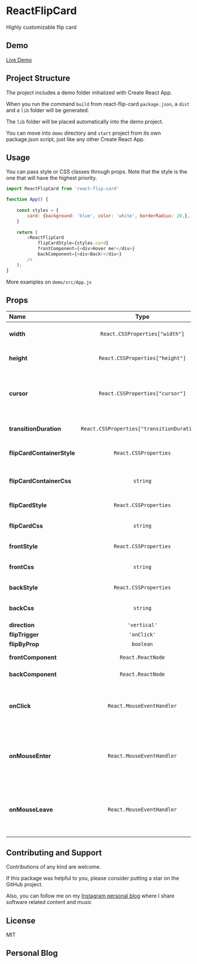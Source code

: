 # ReactFlipCard
Highly customizable flip card

## Demo
[Live Demo](https://react-flip-card-demo.surge.sh/)

## Project Structure
The project includes a demo folder initialized with Create React App.

When you run the command ```build``` from react-flip-card ```package.json```, a ```dist``` and a ```lib``` folder will be generated.

The ```lib``` folder will be placed automatically into the demo project.

You can move into ```demo``` directory and ```start``` project from its own package.json script, just like any other Create React App.

## Usage

You can pass style or CSS classes through props. Note that the style is the one that will have the highest priority.
```js
import ReactFlipCard from 'react-flip-card'

function App() {
    
    const styles = {
        card: {background: 'blue', color: 'white', borderRadius: 20,},
    }
    
    return (
        <ReactFlipCard
            flipCardStyle={styles.card}
            frontComponent={<div>Hover me!</div>}
            backComponent={<div>Back!</div>}
        />
    );
}
```
More examples on `demo/src/App.js`
## Props

|Name|Type|Default|Description|
|:--|:--:|:-----:|:----------|
|**width**|<code>React.CSSProperties["width"]</code>|`'100px'`|The width of the div container|
|**height**|<code>React.CSSProperties["height"]</code>|`'100px'`|The height of the div container|
|**cursor**|<code>React.CSSProperties["cursor"]</code>|`'default'`|The cursor type that appear when mouse hover the div container|
|**transitionDuration**|<code>React.CSSProperties["transitionDuration"]</code>|`'0.5s'`|The transition duration of the div container|
|**flipCardContainerStyle**|<code>React.CSSProperties</code>|`{}`|The ```style``` of the div container|
|**flipCardContainerCss**|<code>string</code>|`''`|The additional ```className``` of the div container|
|**flipCardStyle**|<code>React.CSSProperties</code>|`{}`|The ```style``` of the card itself|
|**flipCardCss**|<code>string</code>|`''`|The additional ```className``` of the card itself|
|**frontStyle**|<code>React.CSSProperties</code>|`{}`|The ```style``` of the front card|
|**frontCss**|<code>string</code>|`''`|The additional ```className``` of the front card|
|**backStyle**|<code>React.CSSProperties</code>|`{}`|The ```style``` of the back card|
|**backCss**|<code>string</code>|`''`|The additional ```className``` of the back card|
|**direction**|<code>'vertical' | 'horizontal'</code>|`'horizontal'`|The direction of the flip card|
|**flipTrigger**|<code>'onClick' | 'onHover' | 'disabled' | undefined</code>|`'onHover'`|The event that trigger the flip|
|**flipByProp**|<code>boolean | undefined</code>|`undefined`|Eventually handle flip from boolean prop. Eventually you can set `flipTrigger` to `'disabled'` if this prop is enabled|
|**frontComponent**|<code>React.ReactNode</code>|`<div>Front</div>`|Any JSX Component|
|**backComponent**|<code>React.ReactNode</code>|`<div>Back</div>`|Any JSX Component|
|**onClick**|<code>React.MouseEventHandler<HTMLDivElement></code>|`() => undefined`|Any callback assigned to the onClick event. This event relates to the card container|
|**onMouseEnter**|<code>React.MouseEventHandler<HTMLDivElement></code>|`() => undefined`|Any callback assigned to the onMouseEnter event. This event relates to the card container|
|**onMouseLeave**|<code>React.MouseEventHandler<HTMLDivElement></code>|`() => undefined`|Any callback assigned to the onMouseLeave event. This event relates to the card container|


## Contributing and Support
Contributions of any kind are welcome.

If this package was helpful to you, please consider putting a star on the GitHub project.

Also, you can follow me on my [Instagram personal blog](https://www.instagram.com/minudaje/) where I share software related content and music
## License
MIT

## Personal Blog

